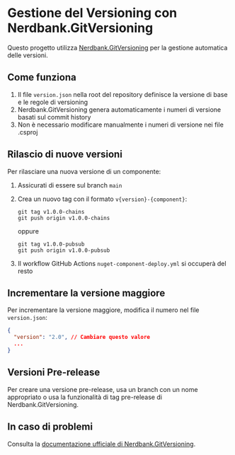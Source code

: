 # Gestione del Versioning con Nerdbank.GitVersioning

Questo progetto utilizza [Nerdbank.GitVersioning](https://github.com/dotnet/Nerdbank.GitVersioning) per la gestione automatica delle versioni.

## Come funziona

1. Il file `version.json` nella root del repository definisce la versione di base e le regole di versioning
2. Nerdbank.GitVersioning genera automaticamente i numeri di versione basati sul commit history
3. Non è necessario modificare manualmente i numeri di versione nei file .csproj

## Rilascio di nuove versioni

Per rilasciare una nuova versione di un componente:

1. Assicurati di essere sul branch `main`
2. Crea un nuovo tag con il formato `v{version}-{component}`:
   ```
   git tag v1.0.0-chains
   git push origin v1.0.0-chains
   ```
   
   oppure
   
   ```
   git tag v1.0.0-pubsub
   git push origin v1.0.0-pubsub
   ```

3. Il workflow GitHub Actions `nuget-component-deploy.yml` si occuperà del resto

## Incrementare la versione maggiore

Per incrementare la versione maggiore, modifica il numero nel file `version.json`:

```json
{
  "version": "2.0", // Cambiare questo valore
  ...
}
```

## Versioni Pre-release

Per creare una versione pre-release, usa un branch con un nome appropriato o usa la funzionalità di tag pre-release di Nerdbank.GitVersioning.

## In caso di problemi

Consulta la [documentazione ufficiale di Nerdbank.GitVersioning](https://github.com/dotnet/Nerdbank.GitVersioning/blob/master/doc/index.md).
